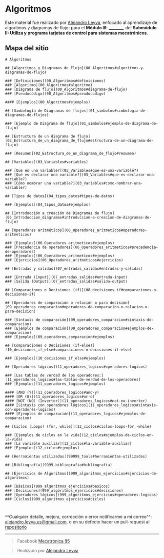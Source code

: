 # Algoritmos

Este material fue realizado por [Alejandro Leyva](https://www.alejandro-leyva.com/), enfocado al aprendizaje de algoritmos y diagramas de flujo;  para el **Módulo III**: **_______**, del **Submódulo II: Utiliza y programa tarjetas de control para sistemas mecatrónicos**.


## Mapa del sitio

<!-- Map site insert -->

<!-- Map site start -->
```markmap
# Algoritmos

## [Algoritmos y Diagramas de Flujo](00_Algoritmos#algoritmos-y-diagramas-de-flujo)

### [Definiciones](00_Algoritmos#definiciones)
### [Algoritmo](00_Algoritmos#algoritmo)
### [Diagrama de flujo](00_Algoritmos#diagrama-de-flujo)
### [Pseudocódigo](00_Algoritmos#pseudocodigo)

#### [Ejemplos](00_Algoritmos#ejemplos)

## [Simbología de Diagramas de flujos](01_simbolos#simbologia-de-diagramas-de-flujos)

### [Ejemplo de Diagrama de flujo](01_simbolos#ejemplo-de-diagrama-de-flujo)

## [Estructura de un diagrama de flujo](02_Estructura_de_un_diagrama_de_flujo#estructura-de-un-diagrama-de-flujo)

### [Resumen](02_Estructura_de_un_diagrama_de_flujo#resumen)

## [Variables](03_Variables#variables)

### [Que es una variable?](03_Variables#que-es-una-variable?)
### [Qué es declarar una variable?](03_Variables#que-es-declarar-una-variable?)
### [Cómo nombrar una variable?](03_Variables#como-nombrar-una-variable?)

## [Tipos de datos](04_tipos_datos#tipos-de-datos)

### [Ejemplos](04_tipos_datos#ejemplos)

## [Introducción a creación de Diagramas de flujo](05_Introduccion_diagramas#introduccion-a-creacion-de-diagramas-de-flujo)

## [Operadores aritméticos](06_Operadores_aritmeticos#operadores-aritmeticos)

### [Ejemplos](06_Operadores_aritmeticos#ejemplos)
### [Precedencia de operadores](06_Operadores_aritmeticos#precedencia-de-operadores)
### [Ejemplos](06_Operadores_aritmeticos#ejemplos)
### [Ejercicios](06_Operadores_aritmeticos#ejercicios)

## [Entradas y salidas](07_entradas_salidas#entradas-y-salidas)

### [Entrada (Input)](07_entradas_salidas#entrada-input)
### [Salida (Output)](07_entradas_salidas#salida-output)

## [Comparaciones o Decisiones (if)](08_decisiones_if#comparaciones-o-decisiones-if)

## [Operadores de comparación o relación o para decisión](09_operadores_comparacion#operadores-de-comparacion-o-relacion-o-para-decision)

### [Sintaxis de comparación](09_operadores_comparacion#sintaxis-de-comparacion)
### [Ejemplos de comparación](09_operadores_comparacion#ejemplos-de-comparacion)
### [Ejemplos](09_operadores_comparacion#ejemplos)

## [Comparaciones o Decisiones (if-else)](10_decisiones_if_else#comparaciones-o-decisiones-if-else)

### [Ejemplos](10_decisiones_if_else#ejemplos)

## [Operadores lógicos](11_operadores_logicos#operadores-logicos)

### [Las tablas de verdad de los operadores:](11_operadores_logicos#las-tablas-de-verdad-de-los-operadores)
### [Ejemplos](11_operadores_logicos#ejemplos)

#### [AND (Y)](11_operadores_logicos#and-y)
#### [OR (O)](11_operadores_logicos#or-o)
#### [NOT (NO) (Inverter)](11_operadores_logicos#not-no-inverter)
#### [Sintaxis con operadores lógicos](11_operadores_logicos#sintaxis-con-operadores-logicos)
#### [Ejemplos de comparación](11_operadores_logicos#ejemplos-de-comparacion)

## [Ciclos (Loops) (for, while)](12_ciclos#ciclos-loops-for,-while)

### [Ejemplos de ciclos en la vida](12_ciclos#ejemplos-de-ciclos-en-la-vida)
### [La variable auxiliar](12_ciclos#la-variable-auxiliar)
### [Ejemplos](12_ciclos#ejemplos)

## [Herramientas utilizadas](99999_tools#herramientas-utilizadas)

## [Bibliografía](9999_bibliografia#bibliografia)

## [Ejercicios de Algoritmos](999_algoritmos_ejercicios#ejercicios-de-algoritmos)

### [Básicos](999_algoritmos_ejercicios#basicos)
### [Decisiones](999_algoritmos_ejercicios#decisiones)
### [Operadores lógicos](999_algoritmos_ejercicios#operadores-logicos)
### [Ciclos](999_algoritmos_ejercicios#ciclos)



```
<!-- Map site end -->


^^Cualquier detalle, mejora, corrección o error notificarme a mi correo^^: [alejandro.leyva.us@gmail.com](mailto:alejandro.leyva.us@gmail.com), o en su defecto hacer un pull-request al [repositorio](https://github.com/jalmx/algoritmos)



<!-- text autogenerated footer --><hr><blockquote>Facebook <a href="https://www.facebook.com/mecatronica85/" target="_blank">Mecatrónica 85</a></blockquote><blockquote>Realizado por <a href="https://www.alejandro-leyva.com" target="_blank">Alejandro Leyva</a></blockquote>
